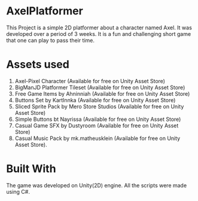 # AxelPlatformer
This Project is a simple 2D platformer about a character named Axel. It was developed over a period of 3 weeks.
It is a fun and challenging short game that one can play to pass their time.

# Assets used 
1. Axel-Pixel Character (Available for free on Unity Asset Store)
2. BigManJD Platformer Tileset (Available for free on Unity Asset Store)
3. Free Game Items by Ahninniah (Available for free on Unity Asset Store)
4. Buttons Set by KartInnka (Available for free on Unity Asset Store)
5. Sliced Sprite Pack by Mero Store Studios (Available for free on Unity Asset Store)
6. Simple Buttons bt Nayrissa (Available for free on Unity Asset Store)
7. Casual Game SFX by Dustyroom (Available for free on Unity Asset Store)
8. Casual Music Pack by mk.matheusklein (Available for free on Unity Asset Store).

# Built With
The game was developed on Unity(2D) engine.
All the scripts were made using C#.

